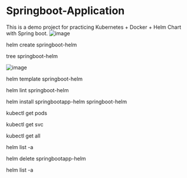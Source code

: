 # Springboot-Application

This is a demo project for practicing Kubernetes + Docker + Helm Chart with Spring boot.
![image](https://github.com/parvaze-masud/springboot-application/assets/141165442/4a83b42e-1260-4838-a0bb-f4e003cee4ba)

helm create springboot-helm

tree springboot-helm

![image](https://github.com/parvaze-masud/springboot-application/assets/141165442/87037087-e43a-4f17-a7e4-b88550a87257)

helm template springboot-helm

helm lint springboot-helm

helm install springbootapp-helm springboot-helm

kubectl get pods

kubectl get svc 

kubectl get all

helm list -a

helm delete springbootapp-helm

helm list -a



